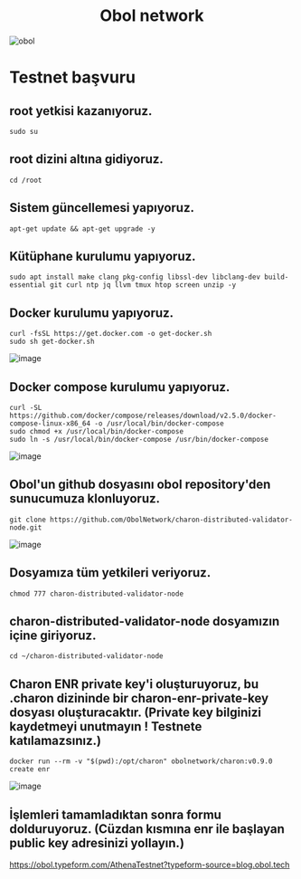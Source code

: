 # <h1 align="center">Obol network</h1>
![obol](https://user-images.githubusercontent.com/73015593/181934677-3ec36fc7-f2c4-45d2-a3c8-2dbd7361e562.png)

# Testnet başvuru

## root yetkisi kazanıyoruz.
```
sudo su
```

## root dizini altına gidiyoruz.
```
cd /root
```

## Sistem güncellemesi yapıyoruz.
```
apt-get update && apt-get upgrade -y
```

## Kütüphane kurulumu yapıyoruz.
```
sudo apt install make clang pkg-config libssl-dev libclang-dev build-essential git curl ntp jq llvm tmux htop screen unzip -y
```

## Docker kurulumu yapıyoruz.
```
curl -fsSL https://get.docker.com -o get-docker.sh
sudo sh get-docker.sh
```
![image](https://user-images.githubusercontent.com/73015593/181934007-7c171d4f-cf93-4e7d-bb42-f9e334f88af2.png)

## Docker compose kurulumu yapıyoruz.
```
curl -SL https://github.com/docker/compose/releases/download/v2.5.0/docker-compose-linux-x86_64 -o /usr/local/bin/docker-compose
sudo chmod +x /usr/local/bin/docker-compose
sudo ln -s /usr/local/bin/docker-compose /usr/bin/docker-compose
```
![image](https://user-images.githubusercontent.com/73015593/181934025-06218983-f066-4b54-b7da-776f5dc23c70.png)


## Obol'un github dosyasını obol repository'den sunucumuza klonluyoruz.
```
git clone https://github.com/ObolNetwork/charon-distributed-validator-node.git
```
![image](https://user-images.githubusercontent.com/73015593/181934031-3d1569c0-f90f-456d-adba-a66fe763e941.png)

## Dosyamıza tüm yetkileri veriyoruz.
```
chmod 777 charon-distributed-validator-node
```

## charon-distributed-validator-node dosyamızın içine giriyoruz.
```
cd ~/charon-distributed-validator-node
```


## Charon ENR private key'i oluşturuyoruz, bu .charon dizininde bir charon-enr-private-key dosyası oluşturacaktır. (Private key bilginizi kaydetmeyi unutmayın ! Testnete katılamazsınız.)
```
docker run --rm -v "$(pwd):/opt/charon" obolnetwork/charon:v0.9.0 create enr
```
![image](https://user-images.githubusercontent.com/73015593/181934511-ac355d19-483f-41fe-882b-40d8288e5584.png)

## İşlemleri tamamladıktan sonra formu dolduruyoruz. (Cüzdan kısmına enr ile başlayan public key adresinizi yollayın.)
https://obol.typeform.com/AthenaTestnet?typeform-source=blog.obol.tech
























